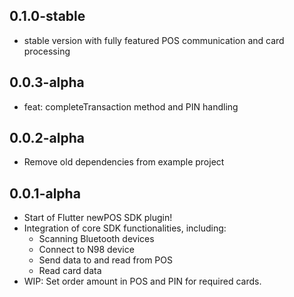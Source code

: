 ## 0.1.0-stable
* stable version with fully featured POS communication and card processing


## 0.0.3-alpha
* feat: completeTransaction method and PIN handling

## 0.0.2-alpha
* Remove old dependencies from example project

## 0.0.1-alpha

* Start of Flutter newPOS SDK plugin!
* Integration of core SDK functionalities, including:
  * Scanning Bluetooth devices
  * Connect to N98 device
  * Send data to and read from POS
  * Read card data
* WIP: Set order amount in POS and PIN for required cards.

